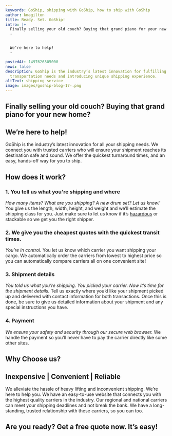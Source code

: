 ```yaml
---
keywords: GoShip, shipping with GoShip, how to ship with GoShip
author: kmagilton
title: Ready. Set. GoShip!
intro: |+
  Finally selling your old couch? Buying that grand piano for your new home?
  -


  We’re here to help!
  -

postedAt: 1497626305000
news: false
description: GoShip is the industry’s latest innovation for fulfilling all your
  transportation needs and introducing unique shipping experience.
altText: shipping service
image: images/goship-blog-17-.png
---
```

Finally selling your old couch? Buying that grand piano for your new home?
--------------------------------------------------------------------------

**We’re here to help!**
-----------------------

GoShip is the industry’s latest innovation for all your shipping needs. We connect you with trusted carriers who will ensure your shipment reaches its destination safe and sound. We offer the quickest turnaround times, and an easy, hands-off way for you to ship.

**How does it work?**
---------------------

### **1\. You tell us what you're shipping and where**

_How many items? What are you shipping? A new drum set? Let us know!_ You give us the length, width, height, and weight and we’ll estimate the shipping class for you. Just make sure to let us know if it’s [hazardous](https://www.phmsa.dot.gov/hazmat) or stackable so we get you the right shipper.

### **2\. We give you the cheapest quotes with the quickest transit times.**

_You’re in control._ You let us know which carrier you want shipping your cargo. We automatically order the carriers from lowest to highest price so you can automatically compare carriers all on one convenient site!

### **3\. Shipment details**

_You told us what you’re shipping. You picked your carrier. Now it’s time for the shipment details._ Tell us exactly where you’d like your shipment picked up and delivered with contact information for both transactions. Once this is done, be sure to give us detailed information about your shipment and any special instructions you have.

### **4\. Payment**

_We ensure your safety and security through our secure web browser._ We handle the payment so you’ll never have to pay the carrier directly like some other sites.

Why Choose us?
--------------

**Inexpensive | Convenient | Reliable** 
----------------------------------------

We alleviate the hassle of heavy lifting and inconvenient shipping. We’re here to help you. We have an easy-to-use website that connects you with the highest quality carriers in the industry. Our regional and national carriers can meet your shipping deadlines and not break the bank. We have a long-standing, trusted relationship with these carriers, so you can too.

**Are you ready? Get a** free quote **now. It’s easy!**
-------------------------------------------------------
